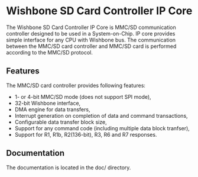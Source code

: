 
Wishbone SD Card Controller IP Core
===================================

The Wishbone SD Card Controller IP Core is MMC/SD communication controller designed to be
used in a System-on-Chip. IP core provides simple interface for any CPU with Wishbone
bus. The communication between the MMC/SD card controller and MMC/SD card is performed
according to the MMC/SD protocol.

Features
--------

The MMC/SD card controller provides following features:

- 1- or 4-bit MMC/SD mode (does not support SPI mode),
- 32-bit Wishbone interface,
- DMA engine for data transfers,
- Interrupt generation on completion of data and command transactions,
- Configurable data transfer block size,
- Support for any command code (including multiple data block tranfser),
- Support for R1, R1b, R2(136-bit), R3, R6 and R7 responses.

Documentation
-------------

The documentation is located in the doc/ directory.
